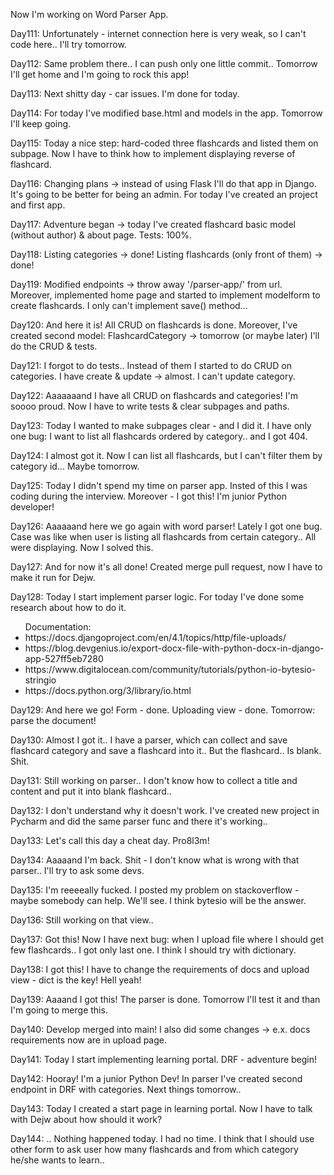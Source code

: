 Now I'm working on Word Parser App.

<p>Day111: Unfortunately - internet connection here is very weak, so I can't code here.. I'll try tomorrow.</p>
<p>Day112: Same problem there.. I can push only one little commit.. Tomorrow I'll get home and I'm going to rock this app!</p>
<p>Day113: Next shitty day - car issues. I'm done for today.</p>
<p>Day114: For today I've modified base.html and models in the app. Tomorrow I'll keep going.</p>
<p>Day115: Today a nice step: hard-coded three flashcards and listed them on subpage. Now I have to think how to implement displaying reverse of flashcard.</p>
<p>Day116: Changing plans -> instead of using Flask I'll do that app in Django. It's going to be better for being an admin. For today I've created an project and first app.</p>
<p>Day117: Adventure began -> today I've created flashcard basic model (without author) & about page. Tests: 100%.</p>
<p>Day118: Listing categories -> done! Listing flashcards (only front of them) -> done!</p>
<p>Day119: Modified endpoints -> throw away '/parser-app/' from url. Moreover, implemented home page and started to implement modelform to create flashcards. I only can't implement save() method...</p>
<p>Day120: And here it is! All CRUD on flashcards is done. Moreover, I've created second model: FlashcardCategory -> tomorrow (or maybe later) I'll do the CRUD & tests.</p>
<p>Day121: I forgot to do tests.. Instead of them I started to do CRUD on categories. I have create & update -> almost. I can't update category.</p>
<p>Day122: Aaaaaaand I have all CRUD on flashcards and categories! I'm soooo proud. Now I have to write tests & clear subpages and paths.</p>
<p>Day123: Today I wanted to make subpages clear - and I did it. I have only one bug: I want to list all flashcards ordered by category.. and I got 404.</p>
<p>Day124: I almost got it. Now I can list all flashcards, but I can't filter them by category id... Maybe tomorrow.</p>
<p>Day125: Today I didn't spend my time on parser app. Insted of this I was coding during the interview. Moreover - I got this! I'm junior Python developer!</p>
<p>Day126: Aaaaaand here we go again with word parser! Lately I got one bug. Case was like when user is listing all flashcards from certain category.. All were displaying. Now I solved this.</p>
<p>Day127: And for now it's all done! Created merge pull request, now I have to make it run for Dejw.</p>
<p>Day128: Today I start implement parser logic. For today I've done some research about how to do it.</p>
<ul>Documentation:
<li>https://docs.djangoproject.com/en/4.1/topics/http/file-uploads/</li>
<li>https://blog.devgenius.io/export-docx-file-with-python-docx-in-django-app-527ff5eb7280</li>
<li>https://www.digitalocean.com/community/tutorials/python-io-bytesio-stringio</li>
<li>https://docs.python.org/3/library/io.html</li>
</ul>
<p>Day129: And here we go! Form - done. Uploading view - done. Tomorrow: parse the document!</p>
<p>Day130: Almost I got it.. I have a parser, which can collect and save flashcard category and save a flashcard into it.. But the flashcard.. Is blank. Shit.</p>
<p>Day131: Still working on parser.. I don't know how to collect a title and content and put it into blank flashcard..</p>
<p>Day132: I don't understand why it doesn't work. I've created new project in Pycharm and did the same parser func and there it's working..</p>
<p>Day133: Let's call this day a cheat day. Pro8l3m!</p>
<p>Day134: Aaaaand I'm back. Shit - I don't know what is wrong with that parser.. I'll try to ask some devs.</p>
<p>Day135: I'm reeeeally fucked. I posted my problem on stackoverflow - maybe somebody can help. We'll see. I think bytesio will be the answer.</p>
<p>Day136: Still working on that view..</p>
<p>Day137: Got this! Now I have next bug: when I upload file where I should get few flashcards.. I got only last one. I think I should try with dictionary.</p>
<p>Day138: I got this! I have to change the requirements of docs and upload view - dict is the key! Hell yeah!</p>
<p>Day139: Aaaand I got this! The parser is done. Tomorrow I'll test it and than I'm going to merge this.</p>
<p>Day140: Develop merged into main! I also did some changes -> e.x. docs requirements now are in upload page.</p>
<p>Day141: Today I start implementing learning portal. DRF - adventure begin!</p>
<p>Day142: Hooray! I'm a junior Python Dev! In parser I've created second endpoint in DRF with categories. Next things tomorrow..</p>
<p>Day143: Today I created a start page in learning portal. Now I have to talk with Dejw about how should it work?</p>
<p>Day144: .. Nothing happened today. I had no time. I think that I should use other form to ask user how many flashcards and from which category he/she wants to learn..</p>